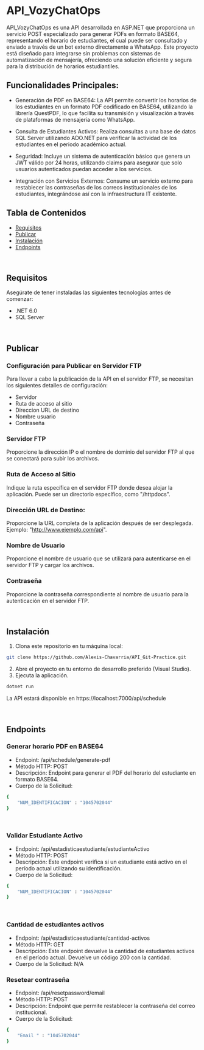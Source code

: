 # API_VozyChatOps

API_VozyChatOps es una API desarrollada en ASP.NET que proporciona un servicio POST especializado para generar PDFs en formato BASE64, representando el horario de estudiantes, el cual puede ser consultado y enviado a través de un bot externo directamente a WhatsApp. Este proyecto está diseñado para integrarse sin problemas con sistemas de automatización de mensajería, ofreciendo una solución eficiente y segura para la distribución de horarios estudiantiles.
<br> <!-- Salto de línea -->

## Funcionalidades Principales:

- Generación de PDF en BASE64: La API permite convertir los horarios de los estudiantes en un formato PDF codificado en BASE64, utilizando la librería QuestPDF, lo que facilita su transmisión y visualización a través de plataformas de mensajería como WhatsApp.

- Consulta de Estudiantes Activos: Realiza consultas a una base de datos SQL Server utilizando ADO.NET para verificar la actividad de los estudiantes en el periodo académico actual.

- Seguridad: Incluye un sistema de autenticación básico que genera un JWT válido por 24 horas, utilizando claims para asegurar que solo usuarios autenticados puedan acceder a los servicios.

- Integración con Servicios Externos: Consume un servicio externo para restablecer las contraseñas de los correos institucionales de los estudiantes, integrándose así con la infraestructura IT existente.
<br> <!-- Salto de línea -->

## Tabla de Contenidos

- [Requisitos](#requisitos)
- [Publicar](#Publicar)
- [Instalación](#instalación)
- [Endpoints](#Endpoints)

<br> <!-- Este es un salto de línea -->

## Requisitos
Asegúrate de tener instaladas las siguientes tecnologías antes de comenzar:
- .NET 6.0
- SQL Server

<br> <!-- Este es un salto de línea -->

## Publicar
### Configuración para Publicar en Servidor FTP
Para llevar a cabo la publicación de la API en el servidor FTP, se necesitan los siguientes detalles de configuración:

- Servidor 
- Ruta de acceso al sitio
- Direccion URL de destino
- Nombre usuario
- Contraseña

### Servidor FTP
Proporcione la dirección IP o el nombre de dominio del servidor FTP al que se conectará para subir los archivos.

### Ruta de Acceso al Sitio
Indique la ruta específica en el servidor FTP donde desea alojar la aplicación. Puede ser un directorio específico, como "/httpdocs".

### Dirección URL de Destino:
Proporcione la URL completa de la aplicación después de ser desplegada. Ejemplo: "http://www.ejemplo.com/api".

### Nombre de Usuario
Proporcione el nombre de usuario que se utilizará para autenticarse en el servidor FTP y cargar los archivos.

### Contraseña
Proporcione la contraseña correspondiente al nombre de usuario para la autenticación en el servidor FTP.

<br> <!-- Este es un salto de línea -->

## Instalación

1. Clona este repositorio en tu máquina local:
```bash
git clone https://github.com/Alexis-Chavarria/API_Git-Practice.git
```
2. Abre el proyecto en tu entorno de desarrollo preferido (Visual Studio).
3. Ejecuta la aplicación.
```bash
dotnet run
```
La API estará disponible en https://localhost:7000/api/schedule

<br> <!-- Este es un salto de línea -->

## Endpoints

### Generar horario PDF en BASE64
- Endpoint: /api/schedule/generate-pdf
- Método HTTP: POST
- Descripción: Endpoint para generar el PDF del horario del estudiante en formato BASE64.
- Cuerpo de la Solicitud: 
```bash
{
    "NUM_IDENTIFICACION" : "1045702044"
}
```
<br> <!-- Salto de línea -->

### Validar Estudiante Activo
- Endpoint: /api/estadisticaestudiante/estudianteActivo
- Método HTTP: POST
- Descripción: Este endpoint verifica si un estudiante está activo en el período actual utilizando su identificación.
- Cuerpo de la Solicitud: 
```bash
{
    "NUM_IDENTIFICACION" : "1045702044"
}
```
<br> <!-- Salto de línea -->

### Cantidad de estudiantes activos
- Endpoint: /api/estadisticaestudiante/cantidad-activos
- Método HTTP: GET
- Descripción: Este endpoint devuelve la cantidad de estudiantes activos en el período actual. Devuelve un código 200 con la cantidad.
- Cuerpo de la Solicitud: N/A
<br> <!-- Salto de línea -->

### Resetear contraseña
- Endpoint: /api/resetpassword/email
- Método HTTP: POST
- Descripción: Endpoint que permite restablecer la contraseña del correo institucional.
- Cuerpo de la Solicitud: 
```bash
{
    "Email " : "1045702044"
}
```
<br> <!-- Salto de línea -->






